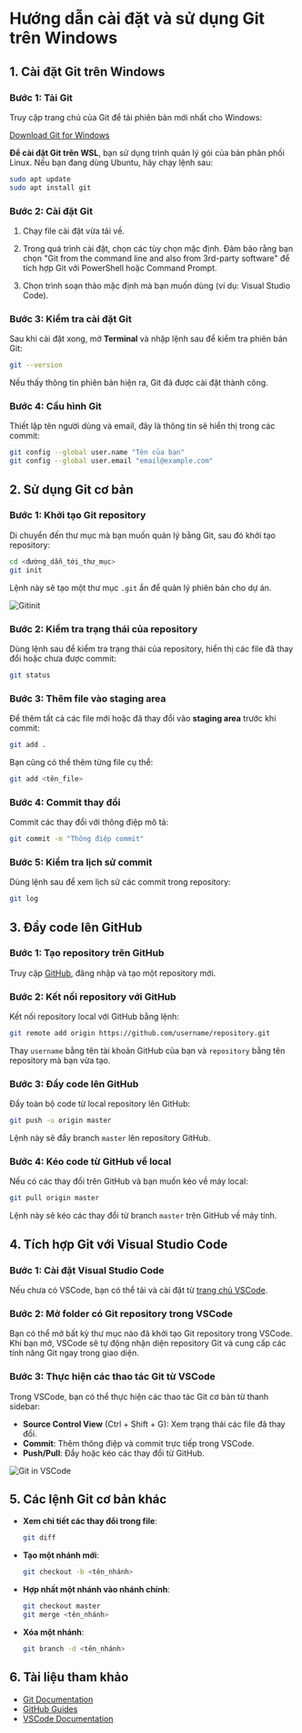 # Hướng dẫn cài đặt và sử dụng Git trên Windows

## 1. Cài đặt Git trên Windows

### Bước 1: Tải Git
Truy cập trang chủ của Git để tải phiên bản mới nhất cho Windows:

[Download Git for Windows](https://git-scm.com/download/win)

**Để cài đặt Git trên WSL**, bạn sử dụng trình quản lý gói của bản phân phối Linux. Nếu bạn đang dùng Ubuntu, hãy chạy lệnh sau:

```bash
sudo apt update
sudo apt install git
```

### Bước 2: Cài đặt Git
1. Chạy file cài đặt vừa tải về.

2. Trong quá trình cài đặt, chọn các tùy chọn mặc định. Đảm bảo rằng bạn chọn "Git from the command line and also from 3rd-party software" để tích hợp Git với PowerShell hoặc Command Prompt.

3. Chọn trình soạn thảo mặc định mà bạn muốn dùng (ví dụ: Visual Studio Code).

### Bước 3: Kiểm tra cài đặt Git
Sau khi cài đặt xong, mở **Terminal** và nhập lệnh sau để kiểm tra phiên bản Git:

```bash
git --version
```

Nếu thấy thông tin phiên bản hiện ra, Git đã được cài đặt thành công.

### Bước 4: Cấu hình Git
Thiết lập tên người dùng và email, đây là thông tin sẽ hiển thị trong các commit:

```bash
git config --global user.name "Tên của bạn"
git config --global user.email "email@example.com"
```

## 2. Sử dụng Git cơ bản

### Bước 1: Khởi tạo Git repository
Di chuyển đến thư mục mà bạn muốn quản lý bằng Git, sau đó khởi tạo repository:

```bash
cd <đường_dẫn_tới_thư_mục>
git init
```

Lệnh này sẽ tạo một thư mục `.git` ẩn để quản lý phiên bản cho dự án.

![Gitinit](asset/gitinit.png)

### Bước 2: Kiểm tra trạng thái của repository
Dùng lệnh sau để kiểm tra trạng thái của repository, hiển thị các file đã thay đổi hoặc chưa được commit:

```bash
git status
```

### Bước 3: Thêm file vào staging area
Để thêm tất cả các file mới hoặc đã thay đổi vào **staging area** trước khi commit:

```bash
git add .
```

Bạn cũng có thể thêm từng file cụ thể:

```bash
git add <tên_file>
```

### Bước 4: Commit thay đổi
Commit các thay đổi với thông điệp mô tả:

```bash
git commit -m "Thông điệp commit"
```

### Bước 5: Kiểm tra lịch sử commit
Dùng lệnh sau để xem lịch sử các commit trong repository:

```bash
git log
```

## 3. Đẩy code lên GitHub

### Bước 1: Tạo repository trên GitHub
Truy cập [GitHub](https://github.com/), đăng nhập và tạo một repository mới.

### Bước 2: Kết nối repository với GitHub
Kết nối repository local với GitHub bằng lệnh:

```bash
git remote add origin https://github.com/username/repository.git
```

Thay `username` bằng tên tài khoản GitHub của bạn và `repository` bằng tên repository mà bạn vừa tạo.

### Bước 3: Đẩy code lên GitHub
Đẩy toàn bộ code từ local repository lên GitHub:

```bash
git push -u origin master
```

Lệnh này sẽ đẩy branch `master` lên repository GitHub.

### Bước 4: Kéo code từ GitHub về local
Nếu có các thay đổi trên GitHub và bạn muốn kéo về máy local:

```bash
git pull origin master
```

Lệnh này sẽ kéo các thay đổi từ branch `master` trên GitHub về máy tính.

## 4. Tích hợp Git với Visual Studio Code

### Bước 1: Cài đặt Visual Studio Code
Nếu chưa có VSCode, bạn có thể tải và cài đặt từ [trang chủ VSCode](https://code.visualstudio.com/).

### Bước 2: Mở folder có Git repository trong VSCode
Bạn có thể mở bất kỳ thư mục nào đã khởi tạo Git repository trong VSCode. Khi bạn mở, VSCode sẽ tự động nhận diện repository Git và cung cấp các tính năng Git ngay trong giao diện.

### Bước 3: Thực hiện các thao tác Git từ VSCode
Trong VSCode, bạn có thể thực hiện các thao tác Git cơ bản từ thanh sidebar:
- **Source Control View** (Ctrl + Shift + G): Xem trạng thái các file đã thay đổi.
- **Commit**: Thêm thông điệp và commit trực tiếp trong VSCode.
- **Push/Pull**: Đẩy hoặc kéo các thay đổi từ GitHub.

![Git in VSCode](asset/gitinvscode.png)

## 5. Các lệnh Git cơ bản khác

- **Xem chi tiết các thay đổi trong file**:
  
  ```bash
  git diff
  ```

- **Tạo một nhánh mới**:

  ```bash
  git checkout -b <tên_nhánh>
  ```

- **Hợp nhất một nhánh vào nhánh chính**:

  ```bash
  git checkout master
  git merge <tên_nhánh>
  ```

- **Xóa một nhánh**:

  ```bash
  git branch -d <tên_nhánh>
  ```

## 6. Tài liệu tham khảo

- [Git Documentation](https://git-scm.com/doc)
- [GitHub Guides](https://guides.github.com/)
- [VSCode Documentation](https://code.visualstudio.com/docs)
